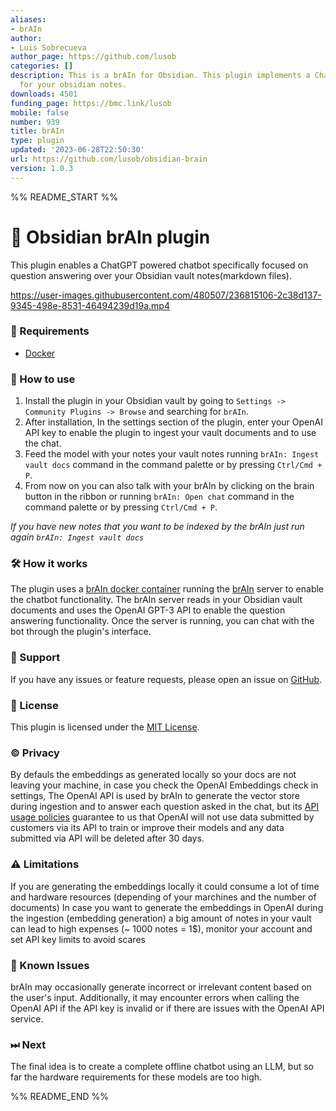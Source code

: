 ```yaml
---
aliases:
- brAIn
author:
- Luis Sobrecueva
author_page: https://github.com/lusob
categories: []
description: This is a brAIn for Obsidian. This plugin implements a ChatGPT retrieval
  for your obsidian notes.
downloads: 4501
funding_page: https://bmc.link/lusob
mobile: false
number: 939
title: brAIn
type: plugin
updated: '2023-06-28T22:50:30'
url: https://github.com/lusob/obsidian-brain
version: 1.0.3
---
```


%% README_START %%

# 🧠 Obsidian brAIn plugin

This plugin enables a ChatGPT powered chatbot specifically focused on question answering over your Obsidian vault notes(markdown files).


https://user-images.githubusercontent.com/480507/236815106-2c38d137-9345-498e-8531-46494239d19a.mp4


### 🧰 Requirements

- [Docker](https://docs.docker.com/get-docker/)

### 📖 How to use

1. Install the plugin in your Obsidian vault by going to `Settings -> Community Plugins -> Browse` and searching for `brAIn`.
2. After installation, In the settings section of the plugin, enter your OpenAI API key to enable the plugin to ingest your vault documents and to use the chat.
3. Feed the model with your notes your vault notes running `brAIn: Ingest vault docs` command in the command palette or by pressing `Ctrl/Cmd + P`.
4. From now on you can also talk with your brAIn by clicking on the brain button in the ribbon or running `brAIn: Open chat` command in the command palette or by pressing `Ctrl/Cmd + P`.

*If you have new notes that you want to be indexed by the brAIn just run again `brAIn: Ingest vault docs`*

### 🛠 How it works

The plugin uses a [brAIn docker container](https://hub.docker.com/repository/docker/lusob04/brain) running the [brAIn](https://github.com/lusob/brAIn) server to enable the chatbot functionality. The brAIn server reads in your Obsidian vault documents and uses the OpenAI GPT-3 API to enable the question answering functionality. Once the server is running, you can chat with the bot through the plugin's interface.

### 💬 Support

If you have any issues or feature requests, please open an issue on [GitHub](https://github.com/).

### 📓 License

This plugin is licensed under the [MIT License](https://github.com/lusob/obsidian-brain/blob/main/LICENSE).

### © Privacy

By defauls the embeddings as generated locally so your docs are not leaving your machine, in case you check the OpenAI Embeddings check in settings, The OpenAI API is used by brAIn to generate the vector store during ingestion and to answer each question asked in the chat, but its [API usage policies](https://openai.com/policies/api-data-usage-policies ) guarantee to us that OpenAI will not use data submitted by customers via its API to train or improve their models and any data submitted via API will be deleted after 30 days.

### ⚠️ Limitations

If you are generating the embeddings locally it could consume a lot of time and hardware resources (depending of your marchines and the number of documents)
In case you want to generate the embeddings in OpenAI during the ingestion (embedding generation) a big amount of notes in your vault can lead to high expenses (~ 1000 notes = 1$), monitor your account and set API key limits to avoid scares

### 🐞 Known Issues

brAIn may occasionally generate incorrect or irrelevant content based on the user's input. Additionally, it may encounter errors when calling the OpenAI API if the API key is invalid or if there are issues with the OpenAI API service.

### ⏭ Next

The final idea is to create a complete offline chatbot using an LLM, but so far the hardware requirements for these models are too high.

%% README_END %%